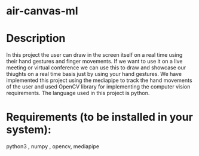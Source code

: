 # air-canvas-ml
# Description
In this project the user can draw in the screen itself on a real time using their hand gestures and finger movements. If we want to use it on a live meeting or virtual conference we can use this to draw and showcase our thiughts on a real time basis just by using your hand gestures. We have implemented this project using the mediapipe to track the hand movements of the user and used OpenCV library for implementing the computer vision requirements. The language used in this project is python.
# Requirements (to be installed in your system):
python3 , numpy , opencv, mediapipe
